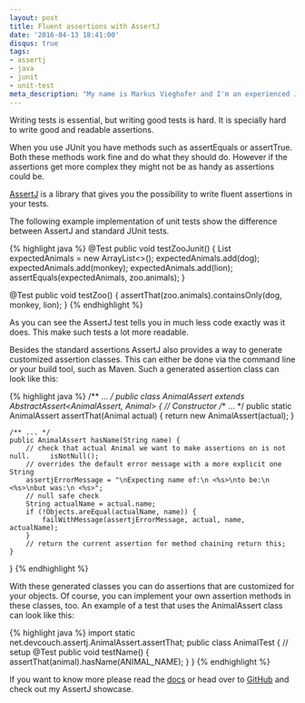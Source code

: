 ```yaml
---
layout: post
title: Fluent assertions with AssertJ
date: '2016-04-13 18:41:00'
disqus: true
tags:
- assertj
- java
- junit
- unit-test
meta_description: "My name is Markus Vieghofer and I'm an experienced Java developer located in Austria. I write about Java, Android and other technology stuff."
---
```



Writing tests is essential, but writing good tests is hard. It is specially hard to write good and readable assertions.

When you use JUnit you have methods such as <span class="code">assertEquals</span> or <span class="code">assertTrue</span>. Both these methods work fine and do what they should do. However if the assertions get more complex they might not be as handy as assertions could be.

[AssertJ](http://joel-costigliola.github.io/assertj/) is a library that gives you the possibility to write fluent assertions in your tests.

The following example implementation of unit tests show the difference between AssertJ and standard JUnit tests.

{% highlight java %}
@Test
public void testZooJunit() {
    List<Animal> expectedAnimals = new ArrayList<>();
    expectedAnimals.add(dog);
    expectedAnimals.add(monkey);
    expectedAnimals.add(lion);
    assertEquals(expectedAnimals, zoo.animals);
}

@Test
public void testZoo() {
    assertThat(zoo.animals).containsOnly(dog, monkey, lion);
}
{% endhighlight %}

As you can see the AssertJ test tells you in much less code exactly was it does. This make such tests a lot more readable.

Besides the standard assertions AssertJ also provides a way to generate customized assertion classes. This can either be done via the command line or your build tool, such as Maven. Such a generated assertion class can look like this:

{% highlight java %}
/** ... */
public class AnimalAssert extends AbstractAssert<AnimalAssert, Animal> {
    // Constructor
    /** ... */
    public static AnimalAssert assertThat(Animal actual) {
        return new AnimalAssert(actual);
    }

    /** ... */
    public AnimalAssert hasName(String name) {
        // check that actual Animal we want to make assertions on is not null.     isNotNull();
        // overrides the default error message with a more explicit one String    
        assertjErrorMessage = "\nExpecting name of:\n <%s>\nto be:\n <%s>\nbut was:\n <%s>";
        // null safe check
        String actualName = actual.name;
        if (!Objects.areEqual(actualName, name)) {
            failWithMessage(assertjErrorMessage, actual, name, actualName);
        }
        // return the current assertion for method chaining return this;
    }
}
{% endhighlight %}

With these generated classes you can do assertions that are customized for your objects. Of course, you can implement your own assertion methods in these classes, too. An example of a test that uses the <span class="code">AnimalAssert</span> class can look like this:

{% highlight java %}
import static net.devcouch.assertj.AnimalAssert.assertThat;
public class AnimalTest {
    // setup
    @Test public void testName() {
        assertThat(animal).hasName(ANIMAL_NAME);
    }
}
{% endhighlight %}

If you want to know more please read the [docs](http://joel-costigliola.github.io/assertj/assertj-core.html) or head over to [GitHub](https://github.com/DevCouch/Assertj-Showcase) and check out my AssertJ showcase.
